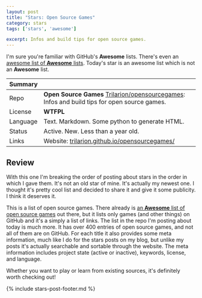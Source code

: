 ```yaml
---
layout: post
title: "Stars: Open Source Games"
category: stars
tags: ['stars', 'awesome']

excerpt: Infos and build tips for open source games.
---
```


I'm sure you're familiar with GitHub's **Awesome** lists. There's even an [awesome list of **Awesome** lists](https://github.com/sindresorhus/awesome). Today's star is an awesome list which is not an **Awesome** list.

| Summary | |
|---|---|
| Repo     | **Open Source Games** [Trilarion/opensourcegames](https://github.com/Trilarion/opensourcegames): Infos and build tips for open source games. |
| License  | **WTFPL** |
| Language | Text. Markdown. Some python to generate HTML. |
| Status   | Active. New. Less than a year old. |
| Links    | Website: [trilarion.github.io/opensourcegames/](https://trilarion.github.io/opensourcegames/) |

## Review

With this one I'm breaking the order of posting about stars in the order in which I gave them. It's not an old star of mine. It's actually my newest one. I thought it's pretty cool list and decided to share it and give it some publicity. I think it deserves it.

This is a list of open source games. There already is [an **Awesome** list of open source games](https://github.com/leereilly/games) out there, but it lists only games (and other things) on GitHub and it's a simply a list of links. The list in the repo I'm posting about today is much more. It has over 400 entries of open source games, and not all of them are on GitHub. For each title it also provides some meta information, much like I do for the stars posts on my blog, but unlike my posts it's actually searchable and sortable through the website. The meta information includes project state (active or inactive), keywords, license, and language.

Whether you want to play or learn from existing sources, it's definitely worth checking out!

{% include stars-post-footer.md %}
